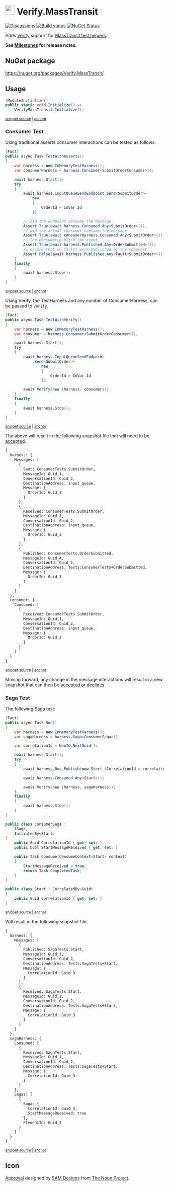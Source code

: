 # <img src="/src/icon.png" height="30px"> Verify.MassTransit

[![Discussions](https://img.shields.io/badge/Verify-Discussions-yellow?svg=true&label=)](https://github.com/orgs/VerifyTests/discussions)
[![Build status](https://ci.appveyor.com/api/projects/status/6quuecxv8hh0snd3/branch/main?svg=true)](https://ci.appveyor.com/project/SimonCropp/Verify-MassTransit)
[![NuGet Status](https://img.shields.io/nuget/v/Verify.MassTransit.svg)](https://www.nuget.org/packages/Verify.MassTransit/)

Adds [Verify](https://github.com/VerifyTests/Verify) support for [MassTransit test helpers](https://masstransit-project.com/usage/testing.html).

**See [Milestones](../../milestones?state=closed) for release notes.**


## NuGet package

https://nuget.org/packages/Verify.MassTransit/


## Usage

<!-- snippet: enable -->
<a id='snippet-enable'></a>
```cs
[ModuleInitializer]
public static void Initialize() =>
    VerifyMassTransit.Initialize();
```
<sup><a href='/src/Tests/ModuleInitializer.cs#L3-L9' title='Snippet source file'>snippet source</a> | <a href='#snippet-enable' title='Start of snippet'>anchor</a></sup>
<!-- endSnippet -->


### Consumer Test

Using traditional asserts consumer interactions can be tested as follows:

<!-- snippet: ConsumerTestAsserts -->
<a id='snippet-consumertestasserts'></a>
```cs
[Fact]
public async Task TestWithAsserts()
{
    var harness = new InMemoryTestHarness();
    var consumerHarness = harness.Consumer<SubmitOrderConsumer>();

    await harness.Start();
    try
    {
        await harness.InputQueueSendEndpoint.Send<SubmitOrder>(
            new
            {
                OrderId = InVar.Id
            });

        // did the endpoint consume the message
        Assert.True(await harness.Consumed.Any<SubmitOrder>());
        // did the actual consumer consume the message
        Assert.True(await consumerHarness.Consumed.Any<SubmitOrder>());
        // the consumer publish the event
        Assert.True(await harness.Published.Any<OrderSubmitted>());
        // ensure that no faults were published by the consumer
        Assert.False(await harness.Published.Any<Fault<SubmitOrder>>());
    }
    finally
    {
        await harness.Stop();
    }
}
```
<sup><a href='/src/Tests/ConsumerTests.cs#L8-L40' title='Snippet source file'>snippet source</a> | <a href='#snippet-consumertestasserts' title='Start of snippet'>anchor</a></sup>
<!-- endSnippet -->

Using Verify, the TestHarness and any number of ConsumerHarness, can be passed to `Verify`.

<!-- snippet: ConsumerTestVerify -->
<a id='snippet-consumertestverify'></a>
```cs
[Fact]
public async Task TestWithVerify()
{
    var harness = new InMemoryTestHarness();
    var consumer = harness.Consumer<SubmitOrderConsumer>();

    await harness.Start();
    try
    {
        await harness.InputQueueSendEndpoint
            .Send<SubmitOrder>(
                new
                {
                    OrderId = InVar.Id
                });

        await Verify(new {harness, consumer});
    }
    finally
    {
        await harness.Stop();
    }
}
```
<sup><a href='/src/Tests/ConsumerTests.cs#L42-L68' title='Snippet source file'>snippet source</a> | <a href='#snippet-consumertestverify' title='Start of snippet'>anchor</a></sup>
<!-- endSnippet -->

The above will result in the following snapshot file that will need to be [accepted](https://github.com/VerifyTests/Verify#snapshot-management).

<!-- snippet: ConsumerTests.TestWithVerify.verified.txt -->
<a id='snippet-ConsumerTests.TestWithVerify.verified.txt'></a>
```txt
{
  harness: {
    Messages: [
      {
        Sent: ConsumerTests.SubmitOrder,
        MessageId: Guid_1,
        ConversationId: Guid_2,
        DestinationAddress: input_queue,
        Message: {
          OrderId: Guid_3
        }
      },
      {
        Received: ConsumerTests.SubmitOrder,
        MessageId: Guid_1,
        ConversationId: Guid_2,
        DestinationAddress: input_queue,
        Message: {
          OrderId: Guid_3
        }
      },
      {
        Published: ConsumerTests.OrderSubmitted,
        MessageId: Guid_4,
        ConversationId: Guid_2,
        DestinationAddress: Tests:ConsumerTests+OrderSubmitted,
        Message: {
          OrderId: Guid_3
        }
      }
    ]
  },
  consumer: {
    Consumed: [
      {
        Received: ConsumerTests.SubmitOrder,
        MessageId: Guid_1,
        ConversationId: Guid_2,
        DestinationAddress: input_queue,
        Message: {
          OrderId: Guid_3
        }
      }
    ]
  }
}
```
<sup><a href='/src/Tests/ConsumerTests.TestWithVerify.verified.txt#L1-L46' title='Snippet source file'>snippet source</a> | <a href='#snippet-ConsumerTests.TestWithVerify.verified.txt' title='Start of snippet'>anchor</a></sup>
<!-- endSnippet -->

Moving forward, any change in the message interactions will result in a new snapshot that can then be [accepted or declines](https://github.com/VerifyTests/Verify#snapshot-management)


### Saga Test

The following Saga test:

<!-- snippet: SagaTests -->
<a id='snippet-sagatests'></a>
```cs
[Fact]
public async Task Run()
{
    var harness = new InMemoryTestHarness();
    var sagaHarness = harness.Saga<ConsumerSaga>();

    var correlationId = NewId.NextGuid();

    await harness.Start();
    try
    {
        await harness.Bus.Publish(new Start {CorrelationId = correlationId});

        await harness.Consumed.Any<Start>();

        await Verify(new {harness, sagaHarness});
    }
    finally
    {
        await harness.Stop();
    }
}

public class ConsumerSaga :
    ISaga,
    InitiatedBy<Start>
{
    public Guid CorrelationId { get; set; }
    public bool StartMessageReceived { get; set; }

    public Task Consume(ConsumeContext<Start> context)
    {
        StartMessageReceived = true;
        return Task.CompletedTask;
    }
}

public class Start : CorrelatedBy<Guid>
{
    public Guid CorrelationId { get; set; }
}
```
<sup><a href='/src/Tests/SagaTests.cs#L8-L50' title='Snippet source file'>snippet source</a> | <a href='#snippet-sagatests' title='Start of snippet'>anchor</a></sup>
<!-- endSnippet -->

Will result in the following snapshot file.

<!-- snippet: SagaTests.Run.verified.txt -->
<a id='snippet-SagaTests.Run.verified.txt'></a>
```txt
{
  harness: {
    Messages: [
      {
        Published: SagaTests.Start,
        MessageId: Guid_1,
        ConversationId: Guid_2,
        DestinationAddress: Tests:SagaTests+Start,
        Message: {
          CorrelationId: Guid_3
        }
      },
      {
        Received: SagaTests.Start,
        MessageId: Guid_1,
        ConversationId: Guid_2,
        DestinationAddress: Tests:SagaTests+Start,
        Message: {
          CorrelationId: Guid_3
        }
      }
    ]
  },
  sagaHarness: {
    Consumed: [
      {
        Received: SagaTests.Start,
        MessageId: Guid_1,
        ConversationId: Guid_2,
        DestinationAddress: Tests:SagaTests+Start,
        Message: {
          CorrelationId: Guid_3
        }
      }
    ],
    Sagas: [
      {
        Saga: {
          CorrelationId: Guid_3,
          StartMessageReceived: true
        },
        ElementId: Guid_3
      }
    ]
  }
}
```
<sup><a href='/src/Tests/SagaTests.Run.verified.txt#L1-L46' title='Snippet source file'>snippet source</a> | <a href='#snippet-SagaTests.Run.verified.txt' title='Start of snippet'>anchor</a></sup>
<!-- endSnippet -->


## Icon

[Approval](https://thenounproject.com/term/bus/4628287/) designed by [SAM Designs](https://thenounproject.com/ma2947422/) from [The Noun Project](https://thenounproject.com/).
